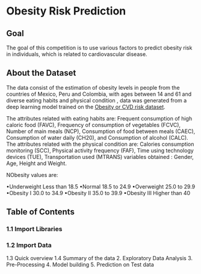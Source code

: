 # Obesity Risk Prediction
## Goal
The goal of this competition is to use various factors to predict obesity risk in individuals, which is related to cardiovascular disease.
## About the Dataset
The data consist of the estimation of obesity levels in people from the countries of Mexico, Peru and Colombia, with ages between 14 and 61 and diverse eating habits and physical condition , data was generated from a deep learning model trained on the [Obesity or CVD risk dataset](https://www.kaggle.com/datasets/aravindpcoder/obesity-or-cvd-risk-classifyregressorcluster).

The attributes related with eating habits are: Frequent consumption of high caloric food (FAVC), Frequency of consumption of vegetables (FCVC), Number of main meals (NCP), Consumption of food between meals (CAEC), Consumption of water daily (CH20), and Consumption of alcohol (CALC). The attributes related with the physical condition are: Calories consumption monitoring (SCC), Physical activity frequency (FAF), Time using technology devices (TUE), Transportation used (MTRANS)
variables obtained :
Gender, Age, Height and Weight.

NObesity values are:

•Underweight Less than 18.5
•Normal 18.5 to 24.9
•Overweight 25.0 to 29.9
•Obesity I 30.0 to 34.9
•Obesity II 35.0 to 39.9
•Obesity III Higher than 40
## Table of Contents
### 1.1 Import Libraries
### 1.2 Import Data
1.3 Quick overview
1.4 Summary of the data
2. Exploratory Data Analysis
3. Pre-Processing
4. Model building
5. Prediction on Test data

